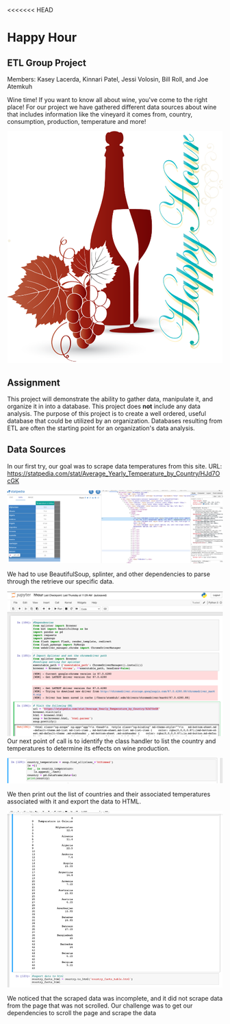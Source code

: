 <<<<<<< HEAD
# Happy Hour
## ETL Group Project

Members: Kasey Lacerda, Kinnari Patel, Jessi Volosin, Bill Roll, and Joe Atemkuh

Wine time! If you want to know all about wine, you've come to the right place! For our project we have gathered different data sources about wine that includes information like the vineyard it comes from, country, consumption, production, temperature and more!

![Title](Images/hh1.png)




## Assignment
This project will demonstrate the ability to gather data, manipulate it, and organize it in into a database. This project does **not** include any data analysis. The purpose of this project is to create a well ordered, useful database that could be utilized by an organization. Databases resulting from ETL are often the starting point for an organization's data analysis.

## Data Sources

In our first try, our goal was to scrape data temperatures from this site. 
URL: https://statpedia.com/stat/Average_Yearly_Temperature_by_Country/HJd7OcGK



![statpedia](https://github.com/jvolosin/etl-project/blob/data/Images/img_1.png) 

We had to use BeautifulSoup, splinter, and other dependencies to parse through the retrieve our specific data.


![Dependencies](https://github.com/jvolosin/etl-project/blob/data/Images/img_2.png)
Our next point of call is to identify the class handler to list the country and temperatures to determine its effects on wine production.

![Find.all query](https://github.com/jvolosin/etl-project/blob/data/Images/img_3.png)


We then print out the list of countries and their associated temperatures associated with it and export the data to HTML.

![List and HTML table export](https://github.com/jvolosin/etl-project/blob/data/Images/img_4.png)


We noticed that the scraped data was incomplete, and it did not scrape data from the page that was not scrolled. Our challenge was to get our dependencies to scroll the page and scrape the data
